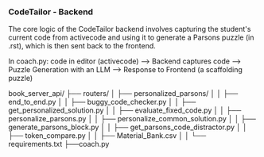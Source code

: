 ### CodeTailor - Backend

The core logic of the CodeTailor backend involves capturing the student's current code from activecode and using it to generate a Parsons puzzle (in .rst), which is then sent back to the frontend.

In coach.py:
code in editor (activecode) --> Backend captures code --> Puzzle Generation with an LLM --> Response to Frontend (a scaffolding puzzle)

book_server_api/
├── routers/
│   ├── personalized_parsons/
│   │   ├── end_to_end.py
│   │   ├── buggy_code_checker.py
│   │   ├── get_personalized_solution.py
│   │   ├── evaluate_fixed_code.py
│   │   ├── personalize_parsons.py
│   │   ├── personalize_common_solution.py
│   │   ├── generate_parsons_block.py
│   │   ├── get_parsons_code_distractor.py
│   │   ├── token_compare.py
│   │   ├── Material_Bank.csv
│   │   └── requirements.txt
├──coach.py


